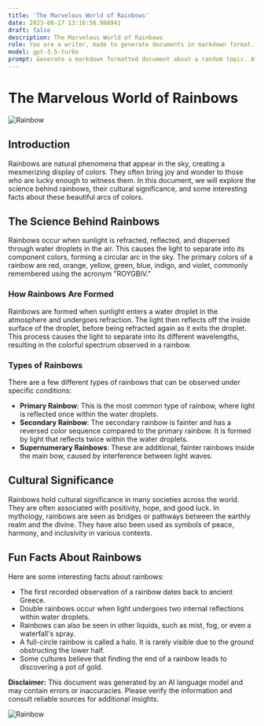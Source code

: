 ```yaml
---
title: 'The Marvelous World of Rainbows'
date: 2023-08-17 13:16:58.988941
draft: false
description: The Marvelous World of Rainbows
role: You are a writer, made to generate documents in markdown format. It is very important that all of the documents you generate are in valid markdown format.
model: gpt-3.5-turbo
prompt: Generate a markdown formatted document about a random topic. At the bottom, include a disclaimer explaining that the document was generated by you. The first line of the document should be the title. Make sure that the entire document is in proper markdown format, using a mix of various tags to make the document visually appealing.
---
```


# The Marvelous World of Rainbows

![Rainbow](https://cdn.pixabay.com/photo/2015/10/12/14/54/rainbow-983952_960_720.jpg)

## Introduction

Rainbows are natural phenomena that appear in the sky, creating a mesmerizing display of colors. They often bring joy and wonder to those who are lucky enough to witness them. In this document, we will explore the science behind rainbows, their cultural significance, and some interesting facts about these beautiful arcs of colors.

## The Science Behind Rainbows

Rainbows occur when sunlight is refracted, reflected, and dispersed through water droplets in the air. This causes the light to separate into its component colors, forming a circular arc in the sky. The primary colors of a rainbow are red, orange, yellow, green, blue, indigo, and violet, commonly remembered using the acronym "ROYGBIV."

### How Rainbows Are Formed

Rainbows are formed when sunlight enters a water droplet in the atmosphere and undergoes refraction. The light then reflects off the inside surface of the droplet, before being refracted again as it exits the droplet. This process causes the light to separate into its different wavelengths, resulting in the colorful spectrum observed in a rainbow.

### Types of Rainbows

There are a few different types of rainbows that can be observed under specific conditions:

- **Primary Rainbow**: This is the most common type of rainbow, where light is reflected once within the water droplets.
- **Secondary Rainbow**: The secondary rainbow is fainter and has a reversed color sequence compared to the primary rainbow. It is formed by light that reflects twice within the water droplets.
- **Supernumerary Rainbows**: These are additional, fainter rainbows inside the main bow, caused by interference between light waves.

## Cultural Significance

Rainbows hold cultural significance in many societies across the world. They are often associated with positivity, hope, and good luck. In mythology, rainbows are seen as bridges or pathways between the earthly realm and the divine. They have also been used as symbols of peace, harmony, and inclusivity in various contexts.

## Fun Facts About Rainbows

Here are some interesting facts about rainbows:

- The first recorded observation of a rainbow dates back to ancient Greece.
- Double rainbows occur when light undergoes two internal reflections within water droplets.
- Rainbows can also be seen in other liquids, such as mist, fog, or even a waterfall's spray.
- A full-circle rainbow is called a halo. It is rarely visible due to the ground obstructing the lower half.
- Some cultures believe that finding the end of a rainbow leads to discovering a pot of gold.

**Disclaimer:** This document was generated by an AI language model and may contain errors or inaccuracies. Please verify the information and consult reliable sources for additional insights.

![Rainbow](https://cdn.pixabay.com/photo/2016/11/14/04/42/rainbow-1820014_960_720.jpg)